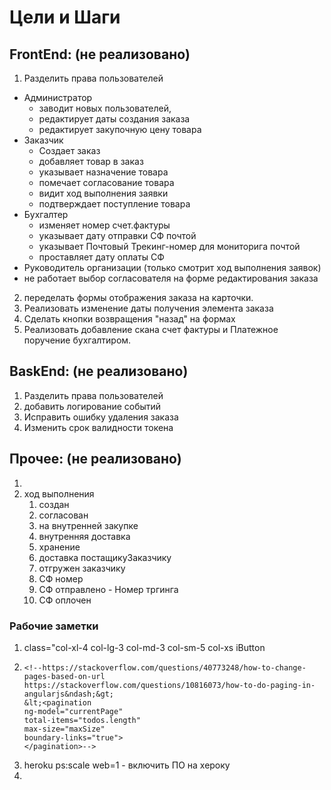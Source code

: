 # Цели и Шаги
## FrontEnd: (не реализовано)
1.  Разделить права пользователей
 - Администратор 
    - заводит новых пользователей, 
    - редактирует даты создания заказа
    - редактирует закупочную цену товара
 - Заказчик
    - Создает заказ
    - добавляет товар в заказ
    - указывает назначение товара
    - помечает согласование товара
    - видит ход выполнения заявки
    - подтверждает поступление товара
 - Бухгалтер
    - изменяет номер счет.фактуры
    - указывает дату отправки СФ почтой 
    - указывает Почтовый Трекинг-номер для мониторига почтой
    - проставляет дату оплаты СФ 
 - Руководитель организации (только смотрит ход выполнения заявок)
 - не работает выбор согласователя на форме редактирования заказа

2. переделать формы отображения заказа на карточки.   
3. Реализовать изменение даты получения элемента заказа
4. Сделать кнопки возвращения "назад" на формах
5. Реализовать добавление скана счет фактуры и Платежное поручение бухгалтиром. 

## BaskEnd: (не реализовано)
1. Разделить права пользователей
2. добавить логирование событий 
3. Исправить ошибку удаления заказа
4. Изменить срок валидности токена
 
## Прочее: (не реализовано)
1. 
2. ход выполнения
   1) создан
   2) согласован
   3) на внутренней закупке
   4) внутренняя доставка
   5) хранение
   6) доставка постащикуЗаказчику
   7) отгружен заказчику
   8) СФ номер
   9) СФ отправлено - Номер тргинга
   10) СФ оплочен


### Рабочие заметки 
1. class="col-xl-4 col-lg-3 col-md-3 col-sm-5 col-xs iButton
2.     <!--https://stackoverflow.com/questions/40773248/how-to-change-pages-based-on-url
       https://stackoverflow.com/questions/10816073/how-to-do-paging-in-angularjs&ndash;&gt;
       &lt;<pagination
       ng-model="currentPage"
       total-items="todos.length"
       max-size="maxSize"
       boundary-links="true">
       </pagination>-->
3. heroku ps:scale web=1 - включить ПО на хероку
4. <div ng-include="'invoice/invoiceEdit.html'"></div>